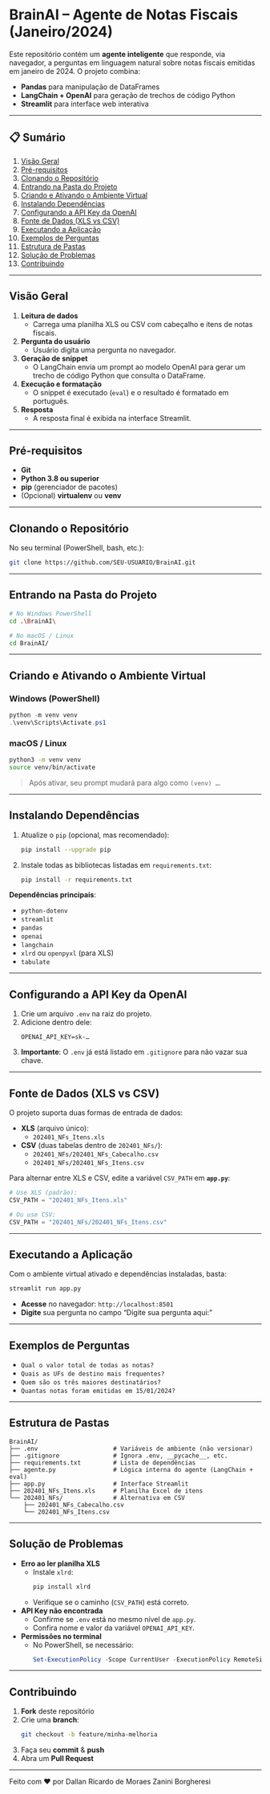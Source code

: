 # BrainAI – Agente de Notas Fiscais (Janeiro/2024)

Este repositório contém um **agente inteligente** que responde, via navegador, a perguntas em linguagem natural sobre notas fiscais emitidas em janeiro de 2024. O projeto combina:

- **Pandas** para manipulação de DataFrames  
- **LangChain + OpenAI** para geração de trechos de código Python  
- **Streamlit** para interface web interativa  

---

## 📋 Sumário

1. [Visão Geral](#visão-geral)  
2. [Pré-requisitos](#pré-requisitos)  
3. [Clonando o Repositório](#clonando-o-repositório)  
4. [Entrando na Pasta do Projeto](#entrando-na-pasta-do-projeto)  
5. [Criando e Ativando o Ambiente Virtual](#criando-e-ativando-o-ambiente-virtual)  
6. [Instalando Dependências](#instalando-dependências)  
7. [Configurando a API Key da OpenAI](#configurando-a-api-key-da-openai)  
8. [Fonte de Dados (XLS vs CSV)](#fonte-de-dados-xls-vs-csv)  
9. [Executando a Aplicação](#executando-a-aplicação)  
10. [Exemplos de Perguntas](#exemplos-de-perguntas)  
11. [Estrutura de Pastas](#estrutura-de-pastas)  
12. [Solução de Problemas](#solução-de-problemas)  
13. [Contribuindo](#contribuindo)  

---

## Visão Geral

1. **Leitura de dados**  
   - Carrega uma planilha XLS ou CSV com cabeçalho e itens de notas fiscais.  
2. **Pergunta do usuário**  
   - Usuário digita uma pergunta no navegador.  
3. **Geração de snippet**  
   - O LangChain envia um prompt ao modelo OpenAI para gerar um trecho de código Python que consulta o DataFrame.  
4. **Execução e formatação**  
   - O snippet é executado (`eval`) e o resultado é formatado em português.  
5. **Resposta**  
   - A resposta final é exibida na interface Streamlit.  

---

## Pré-requisitos

- **Git**  
- **Python 3.8 ou superior**  
- **pip** (gerenciador de pacotes)  
- (Opcional) **virtualenv** ou **venv**  

---

## Clonando o Repositório

No seu terminal (PowerShell, bash, etc.):

```bash
git clone https://github.com/SEU-USUARIO/BrainAI.git
```

---

## Entrando na Pasta do Projeto

```bash
# No Windows PowerShell
cd .\BrainAI\

# No macOS / Linux
cd BrainAI/
```

---

## Criando e Ativando o Ambiente Virtual

### Windows (PowerShell)

```powershell
python -m venv venv
.\venv\Scripts\Activate.ps1
```

### macOS / Linux

```bash
python3 -m venv venv
source venv/bin/activate
```

> Após ativar, seu prompt mudará para algo como `(venv) …`.

---

## Instalando Dependências

1. Atualize o `pip` (opcional, mas recomendado):

   ```bash
   pip install --upgrade pip
   ```

2. Instale todas as bibliotecas listadas em `requirements.txt`:

   ```bash
   pip install -r requirements.txt
   ```

**Dependências principais**:

- `python-dotenv`  
- `streamlit`  
- `pandas`  
- `openai`  
- `langchain`  
- `xlrd` ou `openpyxl` (para XLS)  
- `tabulate`  

---

## Configurando a API Key da OpenAI

1. Crie um arquivo `.env` na raiz do projeto.  
2. Adicione dentro dele:
   ```dotenv
   OPENAI_API_KEY=sk-…
   ```
3. **Importante**: O `.env` já está listado em `.gitignore` para não vazar sua chave.

---

## Fonte de Dados (XLS vs CSV)

O projeto suporta duas formas de entrada de dados:

- **XLS** (arquivo único):  
  - `202401_NFs_Itens.xls`  
- **CSV** (duas tabelas dentro de `202401_NFs/`):  
  - `202401_NFs/202401_NFs_Cabecalho.csv`  
  - `202401_NFs/202401_NFs_Itens.csv`  

Para alternar entre XLS e CSV, edite a variável `CSV_PATH` em **`app.py`**:

```python
# Use XLS (padrão):
CSV_PATH = "202401_NFs_Itens.xls"

# Ou use CSV:
CSV_PATH = "202401_NFs/202401_NFs_Itens.csv"
```

---

## Executando a Aplicação

Com o ambiente virtual ativado e dependências instaladas, basta:

```bash
streamlit run app.py
```

- **Acesse** no navegador: `http://localhost:8501`  
- **Digite** sua pergunta no campo “Digite sua pergunta aqui:”  

---

## Exemplos de Perguntas

- `Qual o valor total de todas as notas?`  
- `Quais as UFs de destino mais frequentes?`  
- `Quem são os três maiores destinatários?`  
- `Quantas notas foram emitidas em 15/01/2024?`  

---

## Estrutura de Pastas

```
BrainAI/
├── .env                     # Variáveis de ambiente (não versionar)
├── .gitignore               # Ignora .env, __pycache__, etc.
├── requirements.txt         # Lista de dependências
├── agente.py                # Lógica interna do agente (LangChain + eval)
├── app.py                   # Interface Streamlit
├── 202401_NFs_Itens.xls     # Planilha Excel de itens
└── 202401_NFs/              # Alternativa em CSV
    ├── 202401_NFs_Cabecalho.csv
    └── 202401_NFs_Itens.csv
```

---

## Solução de Problemas

- **Erro ao ler planilha XLS**  
  - Instale `xlrd`:  
    ```bash
    pip install xlrd
    ```  
  - Verifique se o caminho (`CSV_PATH`) está correto.  
- **API Key não encontrada**  
  - Confirme se `.env` está no mesmo nível de `app.py`.  
  - Confira nome e valor da variável `OPENAI_API_KEY`.  
- **Permissões no terminal**  
  - No PowerShell, se necessário:  
    ```powershell
    Set-ExecutionPolicy -Scope CurrentUser -ExecutionPolicy RemoteSigned
    ```

---

## Contribuindo

1. **Fork** deste repositório  
2. Crie uma **branch**:  
   ```bash
   git checkout -b feature/minha-melhoria
   ```
3. Faça seu **commit** & **push**  
4. Abra um **Pull Request**  

---

Feito com ❤️ por Dallan Ricardo de Moraes Zanini Borgheresi  
